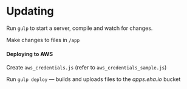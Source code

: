 # Updating
Run `gulp` to start a server, compile and watch for changes.

Make changes to files in `/app`

#### Deploying to AWS
Create `aws_credentials.js` (refer to `aws_credentials_sample.js`)

Run `gulp deploy` — builds and uploads files to the _apps.eha.io_ bucket
